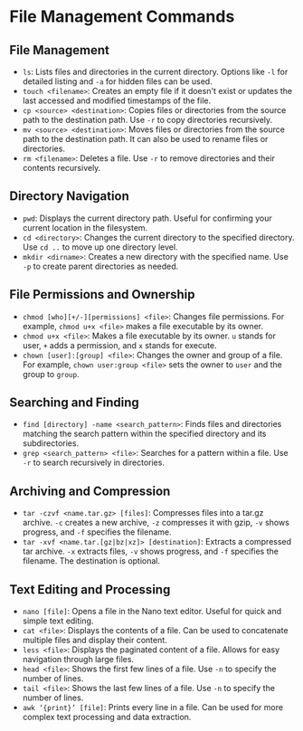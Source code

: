 # File Management Commands

## File Management

- `ls`: Lists files and directories in the current directory. Options like `-l` for detailed listing and `-a` for hidden files can be used.
- `touch <filename>`: Creates an empty file if it doesn't exist or updates the last accessed and modified timestamps of the file.
- `cp <source> <destination>`: Copies files or directories from the source path to the destination path. Use `-r` to copy directories recursively.
- `mv <source> <destination>`: Moves files or directories from the source path to the destination path. It can also be used to rename files or directories.
- `rm <filename>`: Deletes a file. Use `-r` to remove directories and their contents recursively.

## Directory Navigation

- `pwd`: Displays the current directory path. Useful for confirming your current location in the filesystem.
- `cd <directory>`: Changes the current directory to the specified directory. Use `cd ..` to move up one directory level.
- `mkdir <dirname>`: Creates a new directory with the specified name. Use `-p` to create parent directories as needed.

## File Permissions and Ownership

- `chmod [who][+/-][permissions] <file>`: Changes file permissions. For example, `chmod u+x <file>` makes a file executable by its owner.
- `chmod u+x <file>`: Makes a file executable by its owner. `u` stands for user, `+` adds a permission, and `x` stands for execute.
- `chown [user]:[group] <file>`: Changes the owner and group of a file. For example, `chown user:group <file>` sets the owner to `user` and the group to `group`.

## Searching and Finding

- `find [directory] -name <search_pattern>`: Finds files and directories matching the search pattern within the specified directory and its subdirectories.
- `grep <search_pattern> <file>`: Searches for a pattern within a file. Use `-r` to search recursively in directories.

## Archiving and Compression

- `tar -czvf <name.tar.gz> [files]`: Compresses files into a tar.gz archive. `-c` creates a new archive, `-z` compresses it with gzip, `-v` shows progress, and `-f` specifies the filename.
- `tar -xvf <name.tar.[gz|bz|xz]> [destination]`: Extracts a compressed tar archive. `-x` extracts files, `-v` shows progress, and `-f` specifies the filename. The destination is optional.

## Text Editing and Processing

- `nano [file]`: Opens a file in the Nano text editor. Useful for quick and simple text editing.
- `cat <file>`: Displays the contents of a file. Can be used to concatenate multiple files and display their content.
- `less <file>`: Displays the paginated content of a file. Allows for easy navigation through large files.
- `head <file>`: Shows the first few lines of a file. Use `-n` to specify the number of lines.
- `tail <file>`: Shows the last few lines of a file. Use `-n` to specify the number of lines.
- `awk ‘{print}’ [file]`: Prints every line in a file. Can be used for more complex text processing and data extraction.
